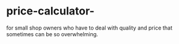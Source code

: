 # price-calculator-
for small shop owners who have to deal with quality and price that sometimes can be so overwhelming. 

